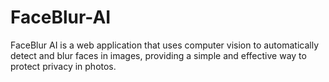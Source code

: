 # FaceBlur-AI
FaceBlur AI is a web application that uses computer vision to automatically detect and blur faces in images, providing a simple and effective way to protect privacy in photos.
